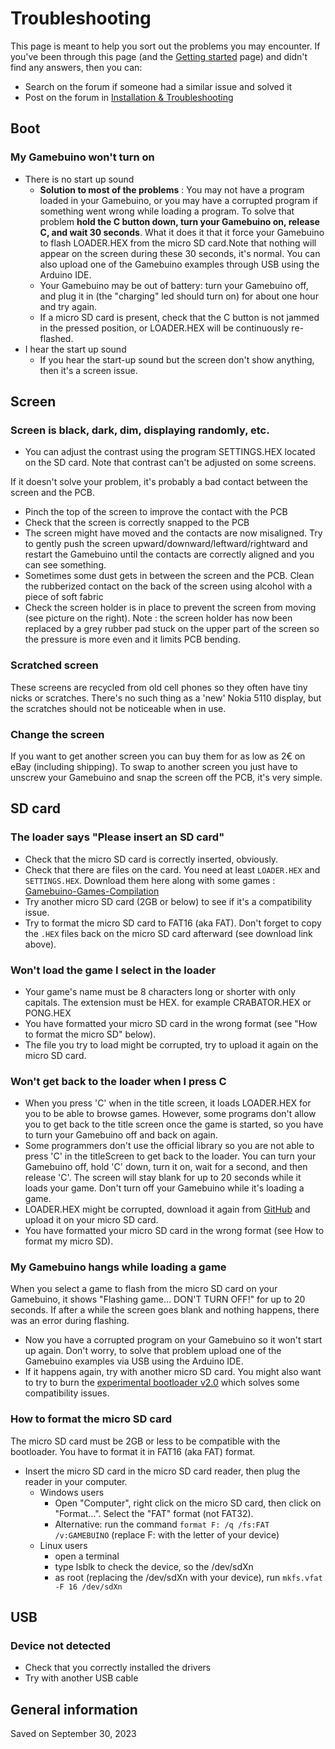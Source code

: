 
# Troubleshooting

This page is meant to help you sort out the problems you may encounter. If you've been through this page (and the [Getting started](./../learning/getting-started.md) page) and didn't find any answers, then you can:

- Search on the forum if someone had a similar issue and solved it
- Post on the forum in [Installation & Troubleshooting](http://gamebuino.com/forum/viewforum.php?f=7)

## Boot

### My Gamebuino won't turn on

- There is no start up sound
    - **Solution to most of the problems** : You may not have a program loaded in your Gamebuino, or you may have a corrupted program if something went wrong while loading a program. To solve that problem **hold the C button down, turn your Gamebuino on, release C, and wait 30 seconds**. What it does it that it force your Gamebuino to flash LOADER.HEX from the micro SD card.Note that nothing will appear on the screen during these 30 seconds, it's normal. You can also upload one of the Gamebuino examples through USB using the Arduino IDE.
    - Your Gamebuino may be out of battery: turn your Gamebuino off, and plug it in (the "charging" led should turn on) for about one hour and try again.
    - If a micro SD card is present, check that the C button is not jammed in the pressed position, or LOADER.HEX will be continuously re-flashed.
- I hear the start up sound
    - If you hear the start-up sound but the screen don't show anything, then it's a screen issue.

## Screen

### Screen is black, dark, dim, displaying randomly, etc.

- You can adjust the contrast using the program SETTINGS.HEX located on the SD card. Note that contrast can't be adjusted on some screens.

If it doesn't solve your problem, it's probably a bad contact between the screen and the PCB.

- Pinch the top of the screen to improve the contact with the PCB
- Check that the screen is correctly snapped to the PCB
- The screen might have moved and the contacts are now misaligned. Try to gently push the screen upward/downward/leftward/rightward and restart the Gamebuino until the contacts are correctly aligned and you can see something.
- Sometimes some dust gets in between the screen and the PCB. Clean the rubberized contact on the back of the screen using alcohol with a piece of soft fabric
- Check the screen holder is in place to prevent the screen from moving (see picture on the right). Note : the screen holder has now been replaced by a grey rubber pad stuck on the upper part of the screen so the pressure is more even and it limits PCB bending.

### Scratched screen

These screens are recycled from old cell phones so they often have tiny nicks or scratches. There's no such thing as a 'new' Nokia 5110 display, but the scratches should not be noticeable when in use.

### Change the screen

If you want to get another screen you can buy them for as low as 2€ on eBay (including shipping). To swap to another screen you just have to unscrew your Gamebuino and snap the screen off the PCB, it's very simple.

## SD card

### The loader says "Please insert an SD card"

- Check that the micro SD card is correctly inserted, obviously.
- Check that there are files on the card. You need at least `LOADER.HEX` and `SETTINGS.HEX`. Download them here along with some games : [Gamebuino-Games-Compilation](https://github.com/Rodot/Gamebuino-Games-Compilation)
- Try another micro SD card (2GB or below) to see if it's a compatibility issue.
- Try to format the micro SD card to FAT16 (aka FAT). Don't forget to copy the `.HEX` files back on the micro SD card afterward (see download link above).

### Won't load the game I select in the loader

- Your game's name must be 8 characters long or shorter with only capitals. The extension must be HEX. for example CRABATOR.HEX or PONG.HEX
- You have formatted your micro SD card in the wrong format (see "How to format the micro SD" below).
- The file you try to load might be corrupted, try to upload it again on the micro SD card.

### Won't get back to the loader when I press C

- When you press 'C' when in the title screen, it loads LOADER.HEX for you to be able to browse games. However, some programs don't allow you to get back to the title screen once the game is started, so you have to turn your Gamebuino off and back on again.
- Some programmers don't use the official library so you are not able to press 'C' in the titleScreen to get back to the loader. You can turn your Gamebuino off, hold 'C' down, turn it on, wait for a second, and then release 'C'. The screen will stay blank for up to 20 seconds while it loads your game. Don't turn off your Gamebuino while it's loading a game.
- LOADER.HEX might be corrupted, download it again from [GitHub](https://github.com/Gamebuino/Gamebuino-Classic/tree/master) and upload it on your micro SD card.
- You have formatted your micro SD card in the wrong format (see How to format my micro SD).

### My Gamebuino hangs while loading a game

When you select a game to flash from the micro SD card on your Gamebuino, it shows "Flashing game... DON'T TURN OFF!" for up to 20 seconds. If after a while the screen goes blank and nothing happens, there was an error during flashing.

- Now you have a corrupted program on your Gamebuino so it won't start up again. Don't worry, to solve that problem upload one of the Gamebuino examples via USB using the Arduino IDE.
- If it happens again, try with another micro SD card. You might also want to try to burn the [experimental bootloader v2.0](http://legacy.gamebuino.com/forum/viewtopic.php?f=12&t=932) which solves some compatibility issues.

### How to format the micro SD card

The micro SD card must be 2GB or less to be compatible with the bootloader. You have to format it in FAT16 (aka FAT) format.

- Insert the micro SD card in the micro SD card reader, then plug the reader in your computer.
    - Windows users
        - Open "Computer", right click on the micro SD card, then click on "Format...". Select the "FAT" format (not FAT32).
        - Alternative: run the command `format F: /q /fs:FAT /v:GAMEBUINO` (replace F: with the letter of your device)
    - Linux users
        - open a terminal
        - type lsblk to check the device, so the /dev/sdXn
        - as root (replacing the /dev/sdXn with your device), run `mkfs.vfat -F 16 /dev/sdXn`

## USB

### Device not detected

- Check that you correctly installed the drivers
- Try with another USB cable

## General information

Saved on September 30, 2023
